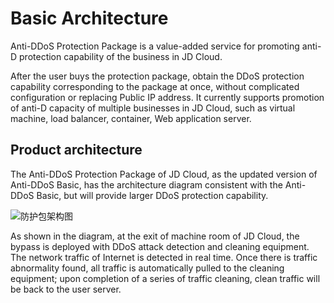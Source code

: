 # Basic Architecture

Anti-DDoS Protection Package is a value-added service for promoting anti-D protection capability of the business in JD Cloud.

After the user buys the protection package, obtain the DDoS protection capability corresponding to the package at once, without complicated configuration or replacing Public IP address. It currently supports promotion of anti-D capacity of multiple businesses in JD Cloud, such as virtual machine, load balancer, container, Web application server.

## Product architecture
The Anti-DDoS Protection Package of JD Cloud, as the updated version of Anti-DDoS Basic, has the architecture diagram consistent with the Anti-DDoS Basic, but will provide larger DDoS protection capability.

![防护包架构图](https://github.com/jdcloudcom/cn/blob/Anti-DDoS/image/Anti-DDoS-Protection-Package/防护包架构图.png)

As shown in the diagram, at the exit of machine room of JD Cloud, the bypass is deployed with DDoS attack detection and cleaning equipment. The network traffic of Internet is detected in real time. Once there is traffic abnormality found, all traffic is automatically pulled to the cleaning equipment; upon completion of a series of traffic cleaning, clean traffic will be back to the user server.
